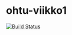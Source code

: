 # ohtu-viikko1

[![Build Status](https://travis-ci.org/suarela/ohtu-viikko1.svg?branch=master)](https://travis-ci.org/suarela/ohtu-viikko1)